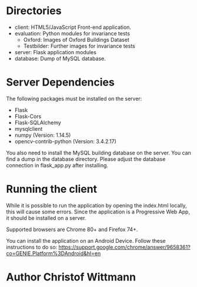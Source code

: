 # Directories
- client: HTML5/JavaScript Front-end application.
- evaluation: Python modules for invariance tests
	- Oxford: Images of Oxford Buildings Dataset
	- Testbilder: Further images for invariance tests
- server: Flask application modules
- database: Dump of MySQL database.

# Server Dependencies
The following packages must be installed on the server:
- Flask
- Flask-Cors
- Flask-SQLAlchemy
- mysqlclient
- numpy                 (Version: 1.14.5)  
- opencv-contrib-python (Version: 3.4.2.17)

You also need to install the MySQL building database on the server. You can find a dump
in the database directory. Please adjust the database connection in flask_app.py
after installing.

# Running the client
While it is possible to run the application by opening the index.html locally,
this will cause some errors. Since the application is a Progressive Web App,
it should be installed on a server.

Supported browsers are Chrome 80+ and Firefox 74+.

You can install the application on an Android Device. Follow these instructions to do so:
https://support.google.com/chrome/answer/9658361?co=GENIE.Platform%3DAndroid&hl=en


# Author Christof Wittmann